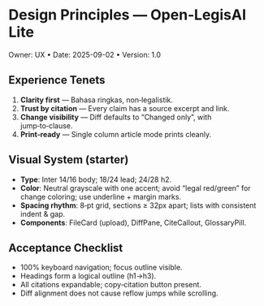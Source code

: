 # Design Principles — Open‑LegisAI Lite
Owner: UX • Date: 2025-09-02 • Version: 1.0

## Experience Tenets
1) **Clarity first** — Bahasa ringkas, non‑legalistik. 
2) **Trust by citation** — Every claim has a source excerpt and link.
3) **Change visibility** — Diff defaults to “Changed only”, with jump‑to‑clause.
4) **Print‑ready** — Single column article mode prints cleanly.

## Visual System (starter)
- **Type**: Inter 14/16 body; 18/24 lead; 24/28 h2.
- **Color**: Neutral grayscale with one accent; avoid “legal red/green” for change coloring; use underline + margin marks.
- **Spacing rhythm**: 8‑pt grid, sections ≥ 32px apart; lists with consistent indent & gap.
- **Components**: FileCard (upload), DiffPane, CiteCallout, GlossaryPill.

## Acceptance Checklist
- 100% keyboard navigation; focus outline visible.
- Headings form a logical outline (h1→h3).
- All citations expandable; copy‑citation button present.
- Diff alignment does not cause reflow jumps while scrolling.
